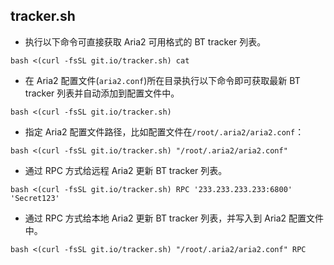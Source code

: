 ## tracker.sh

- 执行以下命令可直接获取 Aria2 可用格式的 BT tracker 列表。
```
bash <(curl -fsSL git.io/tracker.sh) cat
```

- 在 Aria2 配置文件(`aria2.conf`)所在目录执行以下命令即可获取最新 BT tracker 列表并自动添加到配置文件中。
```
bash <(curl -fsSL git.io/tracker.sh)
```

- 指定 Aria2 配置文件路径，比如配置文件在`/root/.aria2/aria2.conf`：
```
bash <(curl -fsSL git.io/tracker.sh) "/root/.aria2/aria2.conf"
```

- 通过 RPC 方式给远程 Aria2 更新 BT tracker 列表。
```
bash <(curl -fsSL git.io/tracker.sh) RPC '233.233.233.233:6800' 'Secret123'
```

- 通过 RPC 方式给本地 Aria2 更新 BT tracker 列表，并写入到 Aria2 配置文件中。
```
bash <(curl -fsSL git.io/tracker.sh) "/root/.aria2/aria2.conf" RPC
```
